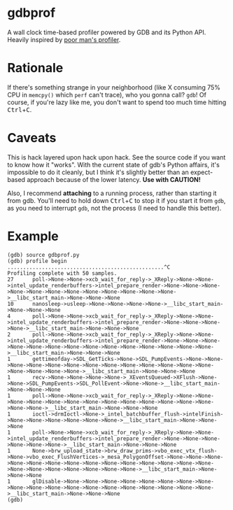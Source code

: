 gdbprof
=======
A wall clock time-based profiler powered by GDB and its Python API. Heavily
inspired by [poor man's profiler](http://poormansprofiler.org/).

Rationale
=========
If there's something strange in your neighborhood (like X consuming 75% CPU in
`memcpy()` which `perf` can't trace), who you gonna call? `gdb`! Of course, if
you're lazy like me, you don't want to spend too much time hitting
<kbd>Ctrl</kbd>+<kbd>C</kbd>.

Caveats
=======
This is hack layered upon hack upon hack. See the source code if you want to
know how it "works". With the current state of gdb's Python affairs, it's
impossible to do it cleanly, but I think it's slightly better than an
expect-based approach because of the lower latency. **Use with CAUTION!**

Also, I recommend **attaching** to a running process, rather than starting it
from gdb. You'll need to hold down <kbd>Ctrl</kbd>+<kbd>C</kbd> to stop it if
you start it from `gdb`, as you need to interrupt `gdb`, not the process (I need
to handle this better).

Example
=======
```
(gdb) source gdbprof.py
(gdb) profile begin
..................................................^C
Profiling complete with 50 samples.
27      poll->None->None->xcb_wait_for_reply->_XReply->None->None->intel_update_renderbuffers->intel_prepare_render->None->None->None->None->None->None->None->None->None->None->None->None->__libc_start_main->None->None->None
10      nanosleep->usleep->None->None->None->None->__libc_start_main->None->None->None
4       poll->None->None->xcb_wait_for_reply->_XReply->None->None->intel_update_renderbuffers->intel_prepare_render->None->None->None->None->__libc_start_main->None->None->None
2       poll->None->None->xcb_wait_for_reply->_XReply->None->None->intel_update_renderbuffers->intel_prepare_render->None->None->None->None->None->None->None->None->None->None->None->None->None->None->__libc_start_main->None->None->None
1       gettimeofday->SDL_GetTicks->None->SDL_PumpEvents->None->None->None->None->None->None->None->None->None->None->None->None->None->None->None->None->None->__libc_start_main->None->None->None
1       recv->None->None->None->None->_XEventsQueued->XFlush->None->None->SDL_PumpEvents->SDL_PollEvent->None->None->__libc_start_main->None->None->None
1       poll->None->None->xcb_wait_for_reply->_XReply->None->None->None->None->None->None->None->None->None->None->None->None->None->None->None->__libc_start_main->None->None->None
1       ioctl->drmIoctl->None->_intel_batchbuffer_flush->intelFinish->None->None->None->None->None->None->__libc_start_main->None->None->None
1       poll->None->None->xcb_wait_for_reply->_XReply->None->None->intel_update_renderbuffers->intel_prepare_render->None->None->None->None->None->None->__libc_start_main->None->None->None
1       None->brw_upload_state->brw_draw_prims->vbo_exec_vtx_flush->None->vbo_exec_FlushVertices->_mesa_PolygonOffset->None->None->None->None->None->None->None->None->None->None->None->None->None->None->None->None->None->None->None->None->None->__libc_start_main->None->None->None
1       glDisable->None->None->None->None->None->None->None->None->None->None->None->None->None->None->None->None->None->None->None->__libc_start_main->None->None->None
(gdb)
```
